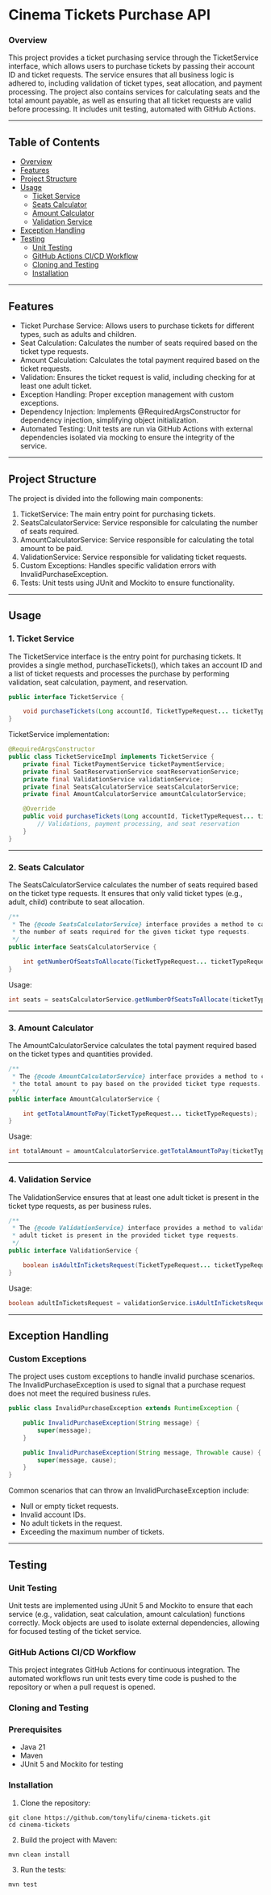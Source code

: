 # Cinema Tickets Purchase API
### Overview
This project provides a ticket purchasing service through the TicketService interface, which allows users to purchase tickets by passing their account ID and ticket requests. The service ensures that all business logic is adhered to, including validation of ticket types, seat allocation, and payment processing. The project also contains services for calculating seats and the total amount payable, as well as ensuring that all ticket requests are valid before processing. It includes unit testing, automated with GitHub Actions.

---

## Table of Contents
* [Overview](#overview)
* [Features](#features)
* [Project Structure](#project-structure)
* [Usage](#usage)
  * [Ticket Service](#1-ticket-service)
  * [Seats Calculator](#2-seats-calculator)
  * [Amount Calculator](#3-amount-calculator)
  * [Validation Service](#4-validation-service)
* [Exception Handling](#exception-handling)
* [Testing](#testing)
  * [Unit Testing](#unit-testing)
  * [GitHub Actions CI/CD Workflow](#github-actions-cicd-workflow)
  * [Cloning and Testing](#cloning-and-testing)
  * [Installation](#installation)

---

## Features
* Ticket Purchase Service: Allows users to purchase tickets for different types, such as adults and children.
* Seat Calculation: Calculates the number of seats required based on the ticket type requests.
* Amount Calculation: Calculates the total payment required based on the ticket requests.
* Validation: Ensures the ticket request is valid, including checking for at least one adult ticket.
* Exception Handling: Proper exception management with custom exceptions.
* Dependency Injection: Implements @RequiredArgsConstructor for dependency injection, simplifying object initialization.
* Automated Testing: Unit tests are run via GitHub Actions with external dependencies isolated via mocking to ensure the integrity of the service.

---

## Project Structure
The project is divided into the following main components:
1. TicketService: The main entry point for purchasing tickets.
2. SeatsCalculatorService: Service responsible for calculating the number of seats required.
3. AmountCalculatorService: Service responsible for calculating the total amount to be paid.
4. ValidationService: Service responsible for validating ticket requests.
5. Custom Exceptions: Handles specific validation errors with InvalidPurchaseException.
6. Tests: Unit tests using JUnit and Mockito to ensure functionality.

---
## Usage
### 1. Ticket Service
The TicketService interface is the entry point for purchasing tickets. It provides a single method, purchaseTickets(), which takes an account ID and a list of ticket requests and processes the purchase by performing validation, seat calculation, payment, and reservation.
```java
public interface TicketService {

    void purchaseTickets(Long accountId, TicketTypeRequest... ticketTypeRequests) throws InvalidPurchaseException;
}

```
TicketService implementation:
```java
@RequiredArgsConstructor
public class TicketServiceImpl implements TicketService {
    private final TicketPaymentService ticketPaymentService;
    private final SeatReservationService seatReservationService;
    private final ValidationService validationService;
    private final SeatsCalculatorService seatsCalculatorService;
    private final AmountCalculatorService amountCalculatorService;

    @Override
    public void purchaseTickets(Long accountId, TicketTypeRequest... ticketTypeRequests) throws InvalidPurchaseException {
        // Validations, payment processing, and seat reservation
    }
}

```
---

### 2. Seats Calculator
The SeatsCalculatorService calculates the number of seats required based on the ticket type requests. It ensures that only valid ticket types (e.g., adult, child) contribute to seat allocation.
```java
/**
 * The {@code SeatsCalculatorService} interface provides a method to calculate
 * the number of seats required for the given ticket type requests.
 */
public interface SeatsCalculatorService {
    
    int getNumberOfSeatsToAllocate(TicketTypeRequest... ticketTypeRequests);
}

```
Usage:
```java
int seats = seatsCalculatorService.getNumberOfSeatsToAllocate(ticketTypeRequests);

```
---

### 3. Amount Calculator
The AmountCalculatorService calculates the total payment required based on the ticket types and quantities provided.
```java
/**
 * The {@code AmountCalculatorService} interface provides a method to calculate
 * the total amount to pay based on the provided ticket type requests.
 */
public interface AmountCalculatorService {

    int getTotalAmountToPay(TicketTypeRequest... ticketTypeRequests);
}

```
Usage:
```java
int totalAmount = amountCalculatorService.getTotalAmountToPay(ticketTypeRequests);

```
---

### 4. Validation Service
The ValidationService ensures that at least one adult ticket is present in the ticket type requests, as per business rules.
```java
/**
 * The {@code ValidationService} interface provides a method to validate whether an
 * adult ticket is present in the provided ticket type requests.
 */
public interface ValidationService {

    boolean isAdultInTicketsRequest(TicketTypeRequest... ticketTypeRequests);
}

```
Usage:
```java
boolean adultInTicketsRequest = validationService.isAdultInTicketsRequest(ticketTypeRequests);

```
---

## Exception Handling
### Custom Exceptions
The project uses custom exceptions to handle invalid purchase scenarios. The InvalidPurchaseException is used to signal that a purchase request does not meet the required business rules.
```java
public class InvalidPurchaseException extends RuntimeException {

    public InvalidPurchaseException(String message) {
        super(message);
    }

    public InvalidPurchaseException(String message, Throwable cause) {
        super(message, cause);
    }
}

```
Common scenarios that can throw an InvalidPurchaseException include:
* Null or empty ticket requests.
* Invalid account IDs.
* No adult tickets in the request.
* Exceeding the maximum number of tickets.

---

## Testing
### Unit Testing
Unit tests are implemented using JUnit 5 and Mockito to ensure that each service (e.g., validation, seat calculation, amount calculation) functions correctly. Mock objects are used to isolate external dependencies, allowing for focused testing of the ticket service.

### GitHub Actions CI/CD Workflow
This project integrates GitHub Actions for continuous integration. The automated workflows run unit tests every time code is pushed to the repository or when a pull request is opened.

### Cloning and Testing
### Prerequisites
* Java 21
* Maven
* JUnit 5 and Mockito for testing
### Installation
1. Clone the repository:
```shell
git clone https://github.com/tonylifu/cinema-tickets.git
cd cinema-tickets
```
2. Build the project with Maven:
```shell
mvn clean install

```
3. Run the tests:
```shell
mvn test

```
